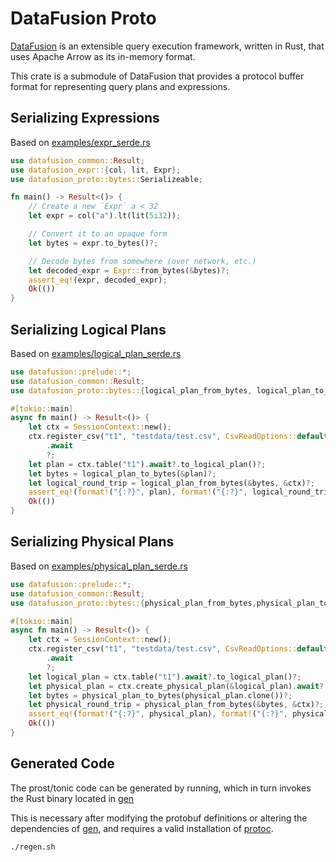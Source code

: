 <!---
  Licensed to the Apache Software Foundation (ASF) under one
  or more contributor license agreements.  See the NOTICE file
  distributed with this work for additional information
  regarding copyright ownership.  The ASF licenses this file
  to you under the Apache License, Version 2.0 (the
  "License"); you may not use this file except in compliance
  with the License.  You may obtain a copy of the License at

    http://www.apache.org/licenses/LICENSE-2.0

  Unless required by applicable law or agreed to in writing,
  software distributed under the License is distributed on an
  "AS IS" BASIS, WITHOUT WARRANTIES OR CONDITIONS OF ANY
  KIND, either express or implied.  See the License for the
  specific language governing permissions and limitations
  under the License.
-->

# DataFusion Proto

[DataFusion](df) is an extensible query execution framework, written in Rust, that uses Apache Arrow as its in-memory format.

This crate is a submodule of DataFusion that provides a protocol buffer format for representing query plans and expressions.

## Serializing Expressions

Based on [examples/expr_serde.rs](examples/expr_serde.rs)

```rust
use datafusion_common::Result;
use datafusion_expr::{col, lit, Expr};
use datafusion_proto::bytes::Serializeable;

fn main() -> Result<()> {
    // Create a new `Expr` a < 32
    let expr = col("a").lt(lit(5i32));

    // Convert it to an opaque form
    let bytes = expr.to_bytes()?;

    // Decode bytes from somewhere (over network, etc.)
    let decoded_expr = Expr::from_bytes(&bytes)?;
    assert_eq!(expr, decoded_expr);
    Ok(())
}
```

## Serializing Logical Plans

Based on [examples/logical_plan_serde.rs](examples/logical_plan_serde.rs)

```rust
use datafusion::prelude::*;
use datafusion_common::Result;
use datafusion_proto::bytes::{logical_plan_from_bytes, logical_plan_to_bytes};

#[tokio::main]
async fn main() -> Result<()> {
    let ctx = SessionContext::new();
    ctx.register_csv("t1", "testdata/test.csv", CsvReadOptions::default())
        .await
        ?;
    let plan = ctx.table("t1").await?.to_logical_plan()?;
    let bytes = logical_plan_to_bytes(&plan)?;
    let logical_round_trip = logical_plan_from_bytes(&bytes, &ctx)?;
    assert_eq!(format!("{:?}", plan), format!("{:?}", logical_round_trip));
    Ok(())
}
```

## Serializing Physical Plans

Based on [examples/physical_plan_serde.rs](examples/physical_plan_serde.rs)

```rust
use datafusion::prelude::*;
use datafusion_common::Result;
use datafusion_proto::bytes::{physical_plan_from_bytes,physical_plan_to_bytes};

#[tokio::main]
async fn main() -> Result<()> {
    let ctx = SessionContext::new();
    ctx.register_csv("t1", "testdata/test.csv", CsvReadOptions::default())
        .await
        ?;
    let logical_plan = ctx.table("t1").await?.to_logical_plan()?;
    let physical_plan = ctx.create_physical_plan(&logical_plan).await?;
    let bytes = physical_plan_to_bytes(physical_plan.clone())?;
    let physical_round_trip = physical_plan_from_bytes(&bytes, &ctx)?;
    assert_eq!(format!("{:?}", physical_plan), format!("{:?}", physical_round_trip));
    Ok(())
}

```

## Generated Code

The prost/tonic code can be generated by running, which in turn invokes the Rust binary located in [gen](./gen)

This is necessary after modifying the protobuf definitions or altering the dependencies of [gen](./gen), and requires a
valid installation of [protoc](https://github.com/protocolbuffers/protobuf#protocol-compiler-installation).

```bash
./regen.sh
```

[df]: https://crates.io/crates/datafusion
